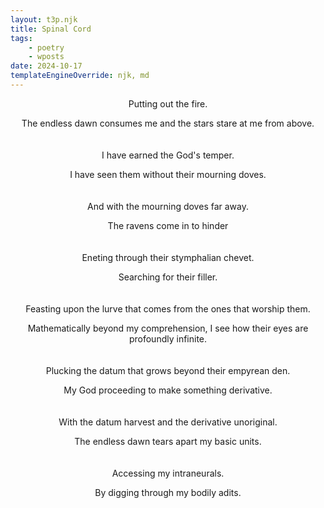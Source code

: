 ```yaml
---
layout: t3p.njk
title: Spinal Cord
tags:
    - poetry
    - wposts
date: 2024-10-17
templateEngineOverride: njk, md
---
```


<style>
   p{
    text-align: center;
   }

   h2{
    text-align: center;
   }
</style>

Putting out the fire.

The endless dawn consumes me and the stars stare at me from above.
<br><br><br>
I have earned the God's temper.

I have seen them without their mourning doves.
<br><br><br>
And with the mourning doves far away.

The ravens come in to hinder
<br><br><br>
Eneting through their stymphalian chevet.

Searching for their filler.
<br><br><br>
Feasting upon the lurve that comes from the ones that worship them.

Mathematically beyond my comprehension, I see how their eyes are profoundly infinite.
<br><br><br>
Plucking the datum that grows beyond their empyrean den.

My God proceeding to make something derivative.
<br><br><br>
With the datum harvest and the derivative unoriginal.

The endless dawn tears apart my basic units.
<br><br><br>
Accessing my intraneurals.

By digging through my bodily adits.